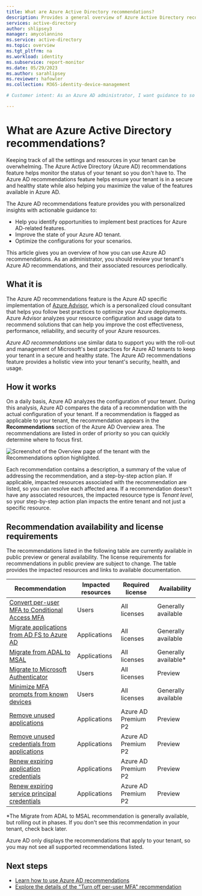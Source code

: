 ```yaml
---
title: What are Azure Active Directory recommendations?
description: Provides a general overview of Azure Active Directory recommendations.
services: active-directory
author: shlipsey3
manager: amycolannino
ms.service: active-directory
ms.topic: overview
ms.tgt_pltfrm: na
ms.workload: identity
ms.subservice: report-monitor
ms.date: 05/29/2023
ms.author: sarahlipsey
ms.reviewer: hafowler  
ms.collection: M365-identity-device-management

# Customer intent: As an Azure AD administrator, I want guidance to so that I can keep my Azure AD tenant in a healthy state.

---
```


# What are Azure Active Directory recommendations?

Keeping track of all the settings and resources in your tenant can be overwhelming. The Azure Active Directory (Azure AD) recommendations feature helps monitor the status of your tenant so you don't have to. The Azure AD recommendations feature helps ensure your tenant is in a secure and healthy state while also helping you maximize the value of the features available in Azure AD.

The Azure AD recommendations feature provides you with personalized insights with actionable guidance to:

- Help you identify opportunities to implement best practices for Azure AD-related features.
- Improve the state of your Azure AD tenant.
- Optimize the configurations for your scenarios.

This article gives you an overview of how you can use Azure AD recommendations. As an administrator, you should review your tenant's Azure AD recommendations, and their associated resources periodically. 

## What it is 

The Azure AD recommendations feature is the Azure AD specific implementation of [Azure Advisor](../../advisor/advisor-overview.md), which is a personalized cloud consultant that helps you follow best practices to optimize your Azure deployments. Azure Advisor analyzes your resource configuration and usage data to recommend solutions that can help you improve the cost effectiveness, performance, reliability, and security of your Azure resources.

*Azure AD recommendations* use similar data to support you with the roll-out and management of Microsoft's best practices for Azure AD tenants to keep your tenant in a secure and healthy state. The Azure AD recommendations feature provides a holistic view into your tenant's security, health, and usage. 

## How it works

On a daily basis, Azure AD analyzes the configuration of your tenant. During this analysis, Azure AD compares the data of a recommendation with the actual configuration of your tenant. If a recommendation is flagged as applicable to your tenant, the recommendation appears in the **Recommendations** section of the Azure AD Overview area. The recommendations are listed in order of priority so you can quickly determine where to focus first.

![Screenshot of the Overview page of the tenant with the Recommendations option highlighted.](./media/overview-recommendations/recommendations-preview-option-tenant-overview.png) 

Each recommendation contains a description, a summary of the value of addressing the recommendation, and a step-by-step action plan. If applicable, impacted resources associated with the recommendation are listed, so you can resolve each affected area. If a recommendation doesn't have any associated resources, the impacted resource type is *Tenant level*, so your step-by-step action plan impacts the entire tenant and not just a specific resource.

## Recommendation availability and license requirements

The recommendations listed in the following table are currently available in public preview or general availability. The license requirements for recommendations in public preview are subject to change. The table provides the impacted resources and links to available documentation.

| Recommendation  | Impacted resources | Required license | Availability |
|---- |---- |---- |---- |
| [Convert per-user MFA to Conditional Access MFA](recommendation-turn-off-per-user-mfa.md) | Users | All licenses | Generally available |
| [Migrate applications from AD FS to Azure AD](recommendation-migrate-apps-from-adfs-to-azure-ad.md) | Applications | All licenses | Generally available |
| [Migrate from ADAL to MSAL](recommendation-migrate-from-adal-to-msal.md) | Applications | All licenses | Generally available* |
| [Migrate to Microsoft Authenticator](recommendation-migrate-to-authenticator.md) | Users | All licenses | Preview |
| [Minimize MFA prompts from known devices](recommendation-mfa-from-known-devices.md)  | Users | All licenses | Generally available |
| [Remove unused applications](recommendation-remove-unused-apps.md) | Applications | Azure AD Premium P2 | Preview |
| [Remove unused credentials from applications](recommendation-remove-unused-credential-from-apps.md) | Applications | Azure AD Premium P2 | Preview |
| [Renew expiring application credentials](recommendation-renew-expiring-application-credential.md) | Applications | Azure AD Premium P2 | Preview |
| [Renew expiring service principal credentials](recommendation-renew-expiring-service-principal-credential.md) | Applications | Azure AD Premium P2 | Preview |

*The Migrate from ADAL to MSAL recommendation is generally available, but rolling out in phases. If you don't see this recommendation in your tenant, check back later.

Azure AD only displays the recommendations that apply to your tenant, so you may not see all supported recommendations listed.

## Next steps

* [Learn how to use Azure AD recommendations](howto-use-recommendations.md)
* [Explore the details of the "Turn off per-user MFA" recommendation](recommendation-turn-off-per-user-mfa.md)